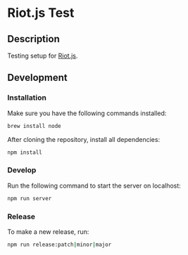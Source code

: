 # Riot.js Test

## Description

Testing setup for [Riot.js](https://muut.com/riotjs/).

## Development

### Installation

Make sure you have the following commands installed:

```sh
brew install node
```

After cloning the repository, install all dependencies:

```sh
npm install
```

### Develop

Run the following command to start the server on localhost:

```sh
npm run server
```

### Release

To make a new release, run:

```sh
npm run release:patch|minor|major
```
